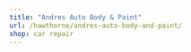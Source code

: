 ```yaml
---
title: "Andres Auto Body & Paint"
url: /hawthorne/andres-auto-body-and-paint/
shop: car repair
---
```

